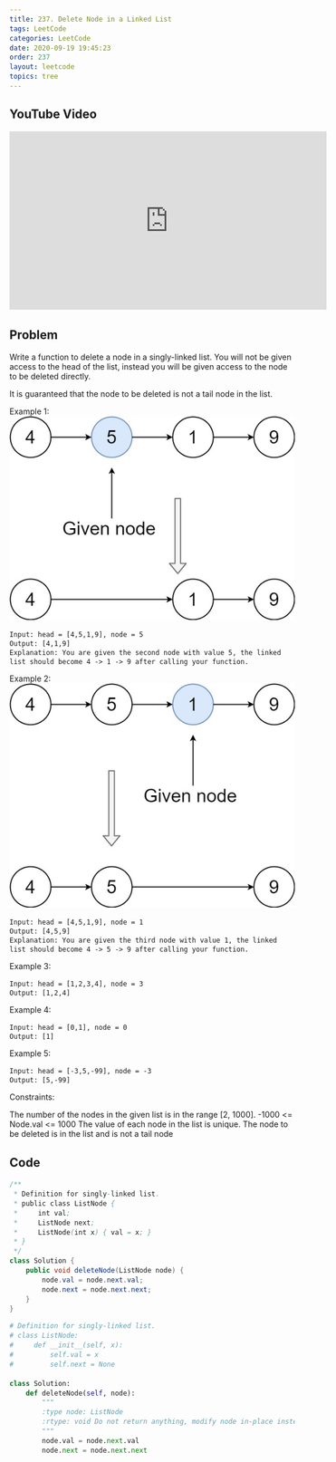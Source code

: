 ```yaml
---
title: 237. Delete Node in a Linked List
tags: LeetCode
categories: LeetCode
date: 2020-09-19 19:45:23
order: 237
layout: leetcode
topics: tree
---
```


## YouTube Video

<iframe width="560" height="315" src="https://www.youtube.com/embed/x3OmPfSs6jo" frameborder="0" allow="accelerometer; autoplay; clipboard-write; encrypted-media; gyroscope; picture-in-picture" allowfullscreen></iframe>

## Problem

Write a function to delete a node in a singly-linked list. You will not be given access to the head of the list, instead you will be given access to the node to be deleted directly.

It is guaranteed that the node to be deleted is not a tail node in the list.

Example 1:
![image tooltip here](./assets/237-1.jpg)

```
Input: head = [4,5,1,9], node = 5
Output: [4,1,9]
Explanation: You are given the second node with value 5, the linked list should become 4 -> 1 -> 9 after calling your function.
```

Example 2:
![image tooltip here](./assets/237-2.jpg)

```
Input: head = [4,5,1,9], node = 1
Output: [4,5,9]
Explanation: You are given the third node with value 1, the linked list should become 4 -> 5 -> 9 after calling your function.
```

Example 3:

```
Input: head = [1,2,3,4], node = 3
Output: [1,2,4]
```

Example 4:

```
Input: head = [0,1], node = 0
Output: [1]
```

Example 5:

```
Input: head = [-3,5,-99], node = -3
Output: [5,-99]
```

Constraints:

The number of the nodes in the given list is in the range [2, 1000].
-1000 <= Node.val <= 1000
The value of each node in the list is unique.
The node to be deleted is in the list and is not a tail node

## Code

```java
/**
 * Definition for singly-linked list.
 * public class ListNode {
 *     int val;
 *     ListNode next;
 *     ListNode(int x) { val = x; }
 * }
 */
class Solution {
    public void deleteNode(ListNode node) {
        node.val = node.next.val;
        node.next = node.next.next;
    }
}
```

```python
# Definition for singly-linked list.
# class ListNode:
#     def __init__(self, x):
#         self.val = x
#         self.next = None

class Solution:
    def deleteNode(self, node):
        """
        :type node: ListNode
        :rtype: void Do not return anything, modify node in-place instead.
        """
        node.val = node.next.val
        node.next = node.next.next
```
